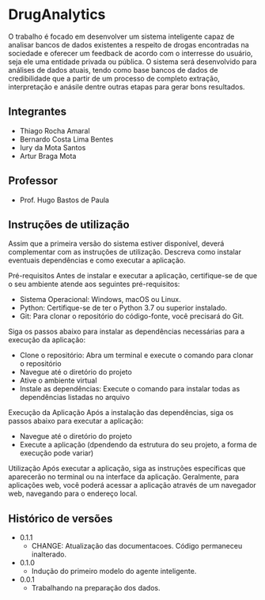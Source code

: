 # DrugAnalytics
O  trabalho é focado em desenvolver um sistema inteligente capaz de analisar bancos de dados existentes a respeito de drogas encontradas na sociedade e oferecer um feedback de acordo com o interresse do usuário, seja ele uma entidade privada ou pública. O sistema será desenvolvido para análises de dados atuais, tendo como base bancos de dados de credibilidade que a partir de um processo de completo extração, interpretação e anásile dentre outras etapas para gerar bons resultados.

## Integrantes

* Thiago Rocha Amaral
* Bernardo Costa Lima Bentes
* Iury da Mota Santos 
* Artur Braga Mota

## Professor

* Prof. Hugo Bastos de Paula

## Instruções de utilização

Assim que a primeira versão do sistema estiver disponível, deverá complementar com as instruções de utilização. Descreva como instalar eventuais dependências e como executar a aplicação.

Pré-requisitos
Antes de instalar e executar a aplicação, certifique-se de que o seu ambiente atende aos seguintes pré-requisitos:

- Sistema Operacional: Windows, macOS ou Linux.
- Python: Certifique-se de ter o Python 3.7 ou superior instalado.
- Git: Para clonar o repositório do código-fonte, você precisará do Git.

Siga os passos abaixo para instalar as dependências necessárias para a execução da aplicação:

- Clone o repositório: Abra um terminal e execute o comando para clonar o repositório
- Navegue até o diretório do projeto
- Ative o ambiente virtual
- Instale as dependências: Execute o comando para instalar todas as dependências listadas no arquivo

Execução da Aplicação
Após a instalação das dependências, siga os passos abaixo para executar a aplicação:

- Navegue até o diretório do projeto
- Execute a aplicação (dpendendo da estrutura do seu projeto, a forma de execução pode variar)

Utilização
Após executar a aplicação, siga as instruções específicas que aparecerão no terminal ou na interface da aplicação. Geralmente, para aplicações web, você poderá acessar a aplicação através de um navegador web, navegando para o endereço local.


## Histórico de versões

* 0.1.1
    * CHANGE: Atualização das documentacoes. Código permaneceu inalterado.
* 0.1.0
    * Indução do primeiro modelo do agente inteligente.
* 0.0.1
    * Trabalhando na preparação dos dados.

